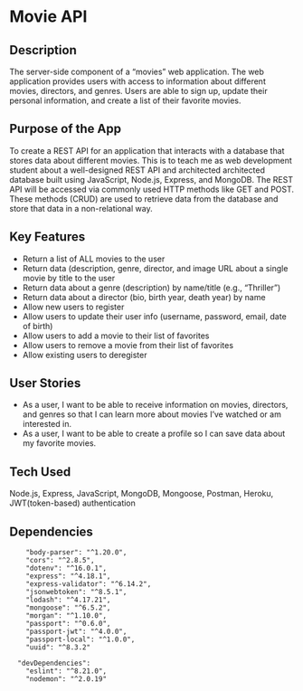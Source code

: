 # Movie API

## Description
The server-side component of a “movies” web application. The web application provides users with access to information about different movies, directors, and genres. Users are able to sign up, update their personal information, and create a list of their favorite movies.

## Purpose of the App
To create a REST API for an application that interacts with a database that stores data about different movies. This is to teach me as web development student about a well-designed REST API and architected architected database built using JavaScript, Node.js, Express, and MongoDB. The REST API will be accessed via commonly used HTTP methods like GET and POST. These methods (CRUD) are used to retrieve data from the database and store that data in a non-relational way.

## Key Features
* Return a list of ALL movies to the user
* Return data (description, genre, director, and image URL about a single movie by title to the user
* Return data about a genre (description) by name/title (e.g., “Thriller”)
* Return data about a director (bio, birth year, death year) by name
* Allow new users to register
* Allow users to update their user info (username, password, email, date of birth)
* Allow users to add a movie to their list of favorites
* Allow users to remove a movie from their list of favorites
* Allow existing users to deregister

## User Stories
* As a user, I want to be able to receive information on movies, directors, and genres so that I can learn more about movies I’ve watched or am interested in.
* As a user, I want to be able to create a profile so I can save data about my favorite movies.

## Tech Used
Node.js, Express, JavaScript, MongoDB, Mongoose, Postman, Heroku, JWT(token-based) authentication

## Dependencies
``` "bcrypt": "^5.0.1",
    "body-parser": "^1.20.0",
    "cors": "^2.8.5",
    "dotenv": "^16.0.1",
    "express": "^4.18.1",
    "express-validator": "^6.14.2",
    "jsonwebtoken": "^8.5.1",
    "lodash": "^4.17.21",
    "mongoose": "^6.5.2",
    "morgan": "^1.10.0",
    "passport": "^0.6.0",
    "passport-jwt": "^4.0.0",
    "passport-local": "^1.0.0",
    "uuid": "^8.3.2"

  "devDependencies":
    "eslint": "^8.21.0",
    "nodemon": "^2.0.19"
